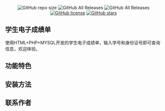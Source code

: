 
<p align="center">
  <img alt="GitHub repo size" src="https://img.shields.io/github/repo-size/nuoxianCN/Beautiful-Report-Card">
  <img alt="GitHub All Releases" src="https://img.shields.io/github/downloads/nuoxianCN/Beautiful-Report-Card/total">
  <img alt="GitHub All Releases" src="https://img.shields.io/github/downloads/nuoxianCN/Beautiful-Report-Card/latest/total">
  <a href="https://github.com/nuoxianCN/Beautiful-Report-Card/blob/master/LICENSE"><img alt="GitHub license" src="https://img.shields.io/github/license/nuoxianCN/Beautiful-Report-Card"></a>
  <a href="https://github.com/nuoxianCN/Beautiful-Report-Card/stargazers"><img alt="GitHub stars" src="https://img.shields.io/github/stars/nuoxianCN/Beautiful-Report-Card?style=social"></a>
</p>

## 学生电子成绩单
使用HTML+PHP+MYSQL开发的学生电子成绩单，输入学号和身份证号即可查询信息，欢迎体验。
## 功能特色
## 安装方法
## 联系作者
